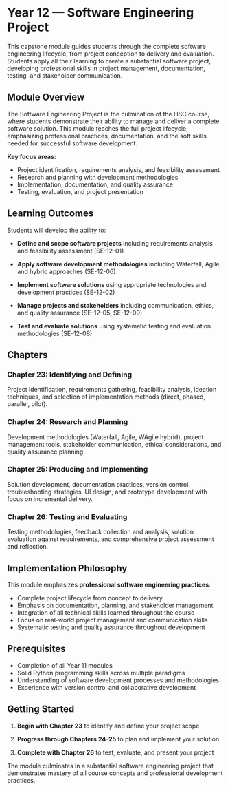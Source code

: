 # Year 12 — Software Engineering Project

This capstone module guides students through the complete software engineering lifecycle, from project conception to delivery and evaluation. Students apply all their learning to create a substantial software project, developing professional skills in project management, documentation, testing, and stakeholder communication.

## Module Overview

The Software Engineering Project is the culmination of the HSC course, where students demonstrate their ability to manage and deliver a complete software solution. This module teaches the full project lifecycle, emphasizing professional practices, documentation, and the soft skills needed for successful software development.

**Key focus areas:**

- Project identification, requirements analysis, and feasibility assessment
- Research and planning with development methodologies
- Implementation, documentation, and quality assurance
- Testing, evaluation, and project presentation

## Learning Outcomes

Students will develop the ability to:

- **Define and scope software projects** including requirements analysis and feasibility assessment (SE-12-01)

- **Apply software development methodologies** including Waterfall, Agile, and hybrid approaches (SE-12-06)

- **Implement software solutions** using appropriate technologies and development practices (SE-12-02)

- **Manage projects and stakeholders** including communication, ethics, and quality assurance (SE-12-05, SE-12-09)

- **Test and evaluate solutions** using systematic testing and evaluation methodologies (SE-12-08)

## Chapters

### Chapter 23: Identifying and Defining

Project identification, requirements gathering, feasibility analysis, ideation techniques, and selection of implementation methods (direct, phased, parallel, pilot).

### Chapter 24: Research and Planning

Development methodologies (Waterfall, Agile, WAgile hybrid), project management tools, stakeholder communication, ethical considerations, and quality assurance planning.

### Chapter 25: Producing and Implementing

Solution development, documentation practices, version control, troubleshooting strategies, UI design, and prototype development with focus on incremental delivery.

### Chapter 26: Testing and Evaluating

Testing methodologies, feedback collection and analysis, solution evaluation against requirements, and comprehensive project assessment and reflection.

## Implementation Philosophy

This module emphasizes **professional software engineering practices**:

- Complete project lifecycle from concept to delivery
- Emphasis on documentation, planning, and stakeholder management
- Integration of all technical skills learned throughout the course
- Focus on real-world project management and communication skills
- Systematic testing and quality assurance throughout development

## Prerequisites

- Completion of all Year 11 modules
- Solid Python programming skills across multiple paradigms
- Understanding of software development processes and methodologies
- Experience with version control and collaborative development

## Getting Started

1. **Begin with Chapter 23** to identify and define your project scope

2. **Progress through Chapters 24-25** to plan and implement your solution

3. **Complete with Chapter 26** to test, evaluate, and present your project

The module culminates in a substantial software engineering project that demonstrates mastery of all course concepts and professional development practices.
